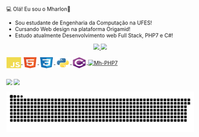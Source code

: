 💻 Olá! Eu sou o Mharlon👋
- Sou estudante de Engenharia da Computação na UFES!
- Cursando Web design na plataforma Origamid!
- Estudo atualmente Desenvolvimento web Full Stack, PHP7 e C#!


<div align="center">
  <a href="https://github.com/Mharlons">
  <img height="180em" src="https://github-readme-stats.vercel.app/api?username=Mharlons&show_icons=true&theme=dracula&include_all_commits=true&count_private=true"/>
  <img height="180em" src="https://github-readme-stats.vercel.app/api/top-langs/?username=Mharlons&layout=compact&langs_count=7&theme=dracula"/>
</div>
  
<div style="display: inline_block"><br>
  <img align="center" alt="Mh-Js" height="30" width="40" src="https://raw.githubusercontent.com/devicons/devicon/master/icons/javascript/javascript-plain.svg">
  <img align="center" alt="Mh-HTML" height="30" width="40" src="https://raw.githubusercontent.com/devicons/devicon/master/icons/html5/html5-original.svg">
  <img align="center" alt="Mh-CSS" height="30" width="40" src="https://raw.githubusercontent.com/devicons/devicon/master/icons/css3/css3-original.svg">
  <img align="center" alt="Mh-Python" height="30" width="40" src="https://raw.githubusercontent.com/devicons/devicon/master/icons/python/python-original.svg">
  <img align="center" alt="Mh-Csharp" height="30" width="40" src="https://raw.githubusercontent.com/devicons/devicon/master/icons/csharp/csharp-original.svg">
  <img align="center" alt="Mh-PHP7" height="30" width="40" src="https://cdn.jsdelivr.net/gh/devicons/devicon/icons/php/php-original.svg" />
</div>
  
##

 <div>
   <a href="https://www.linkedin.com/in/mharlon-saramela-49b01b202/" target="_blank"><img src="https://img.shields.io/badge/-LinkedIn-%230077B5?style=for-the-badge&logo=linkedin&logoColor=white" target="_blank"></a>
   <a href="https://www.instagram.com/mhtemponi/" target="_blank"><img src="https://img.shields.io/badge/-Instagram-%23E4405F?style=for-the-badge&logo=instagram&logoColor=white" target="_blank"></a>
  </div>
  
  ![Snake animation](https://github.com/Mharlons/Mharlons/blob/output/github-contribution-grid-snake.svg)

